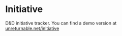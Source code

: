 # Initiative
D&amp;D initiative tracker. You can find a demo version at [unreturnable.net/initiative](http://unreturnable.net/initiative)
